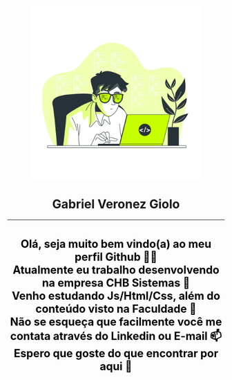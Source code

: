 <head>
  <link rel="stylesheet" href="perfil.css">
  <div style="background-image: src="https://github.com/gveronezg/gveronezg/blob/main/dev.jpg"; alt="gveronezg"; background-size: cover; padding: 10px;">
  <p align="center">
    <img width="400em" src="https://github.com/gveronezg/gveronezg/blob/main/dev.jpg" alt="gveronezg"/>
  </p> 
  
</div>
  <h1 style="text-align: center;" align="center">Gabriel Veronez Giolo</h1>
  <hr>
</head>
<body>
  <div style="background-image: src="https://github.com/gveronezg/gveronezg/blob/main/backG.jpg"; alt="gveronezg"; background-size: cover; padding: 10px;">
  <div style="background-image: url('dev.jpg'); background-size: cover; padding: 1px;">
    <p style="text-align: center; font-size: 25px; color: black;"><strong>Olá, seja muito bem vindo(a) ao meu perfil Github 👋😄 </br>Atualmente eu trabalho desenvolvendo na empresa CHB Sistemas 💼</br>Venho estudando Js/Html/Css, além do conteúdo visto na Faculdade 📖</br>Não se esqueça que facilmente você me contata através do Linkedin ou E-mail 📫</br>Espero que goste do que encontrar por aqui 🫶</br></strong>
  <!-- 
  <img src="dev.jpg" alt="Seu Avatar" style="width: 400px; height: 400px;" />
  <img src="dev.jpg" alt="Seu Avatar" style="width: 400px; height: 400px;" />
    <ul style="text-align: center; font-size: 18px;">
      <li><a href="#Link1">Link 1</a></li>
      <li><a href="#Link2">Link 2</a></li>
      <li><a href="#Link3">Link 3</a></li>
    </ul>
    -->
  </div>
</body>

